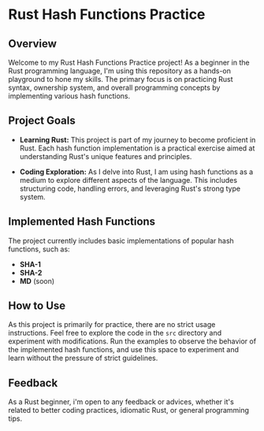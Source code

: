 # Rust Hash Functions Practice

## Overview

Welcome to my Rust Hash Functions Practice project! As a beginner in the Rust programming language, I'm using this repository as a hands-on playground to hone my skills. The primary focus is on practicing Rust syntax, ownership system, and overall programming concepts by implementing various hash functions.

## Project Goals

- **Learning Rust:** This project is part of my journey to become proficient in Rust. Each hash function implementation is a practical exercise aimed at understanding Rust's unique features and principles.

- **Coding Exploration:** As I delve into Rust, I am using hash functions as a medium to explore different aspects of the language. This includes structuring code, handling errors, and leveraging Rust's strong type system.

## Implemented Hash Functions

The project currently includes basic implementations of popular hash functions, such as:
- **SHA-1**
- **SHA-2**
- **MD** (soon)

## How to Use

As this project is primarily for practice, there are no strict usage instructions. Feel free to explore the code in the `src` directory and experiment with modifications. Run the examples to observe the behavior of the implemented hash functions, and use this space to experiment and learn without the pressure of strict guidelines.

## Feedback

As a Rust beginner, i'm open to any feedback or advices, whether it's related to better coding practices, idiomatic Rust, or general programming tips.

